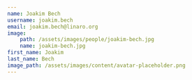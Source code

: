 ```yaml
---
name: Joakim Bech
username: joakim.bech
email: joakim.bech@linaro.org
image:
    path: /assets/images/people/joakim-bech.jpg
    name: joakim-bech.jpg
first_name: Joakim
last_name: Bech
image_path: /assets/images/content/avatar-placeholder.png
---
```

